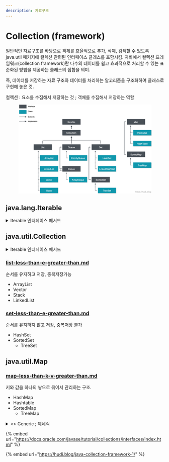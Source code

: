 ```yaml
---
description: 자료구조
---
```


# Collection (framework)

일반적인 자료구조를 바탕으로 객체를 효율적으로 추가, 삭제, 검색할 수 있도록 java.util 패키지에 컬렉션 관련된 인터페이스 클래스를 포함시킴. 자바에서 컬렉션 프레임워크(collection framework)란 다수의 데이터를 쉽고 효과적으로 처리할 수 있는 표준화된 방법을 제공하는 클래스의 집합을 의미.

즉, 데이터를 저장하는 자료 구조와 데이터를 처리하는 알고리즘을 구조화하여 클래스로 구현해 놓은 것.

컬렉션 : 요소를 수집해서 저장하는 것 ; 객체를 수집해서 저장하는 역할&#x20;

<figure><img src="../../../.gitbook/assets/image (9).png" alt=""><figcaption></figcaption></figure>

## java.lang.Iterable

<details>

<summary>Iterable 인터페이스 메서드</summary>

```java
public interface Iterable<T> {

    // T 타입의 Iterator 생성 
    Iterator<T> iterator();
    
    // 컬렉션의 모든 데이터에 대해 지정된 명령문을 실행 
    default void forEach(Consumer<? super T> action) {
        Objects.requireNonNull(action);
        for (T t : this) {
            action.accept(t);
        }
    }
    // 병렬처리할 수 있는 spliterator 생성 
    default Spliterator<T> spliterator() {
        return Spliterators.spliteratorUnknownSize(iterator(), 0);
    }
}
```

</details>

## java.util.Collection&#x20;

<details>

<summary>Iterable 인터페이스 메서드</summary>

{% code title="Collection 인터페이스의 메서드 " %}
```java
public interface Collection<E> extends Iterable<E> {
  // 컬렉션의 요소 갯수 
  int size();
  
  // 컬렉션의 요소 존재여부 판단 
  boolean isEmpty();
  
  // 매개변수로 전달받은 객체의 컬렉션 포함여부 판단 
  boolean contains(Object o);

  // 
  Iterator<E> iterator();
  
  // 컬렉션의 요소들을 가지는 Object 타입의 배열 생성 
  Object[] toArray();

  // 컬렉션의 요소들을 가지는 T 타입의 배열 생성 
  <T> T[] toArray(T[] a);

  //
  default <T> T[] toArray(IntFunction<T[]> generator) {
      return toArray(generator.apply(0));
  }
 
  // 매개변수로 전달받은 객체를 컬렉션에 추가 
  boolean add(E e);

  // 매개변수로 전달받은 객체를 컬렉션에서 삭제 
  boolean remove(Object o);

  // 매개변수로 전달받은 컬렉션 요소들의 컬렉션 포함여부 판단 
  boolean containsAll(Collection<?> c);

  // 매개변로 전달받은 컬렉션의 요소들을 컬렉션에 추가 
  boolean addAll(Collection<? extends E> c);

  // 매개변수로 전달받은 컬렉션 요소들을 현재 컬렉션에서 삭제  
  boolean removeAll(Collection<?> c);

  // 매개변수로 전달받은 조건에 해당하는 요소 삭제. 
  default boolean removeIf(Predicate<? super E> filter) {
      Objects.requireNonNull(filter);
      boolean removed = false;
      final Iterator<E> each = iterator();
      while (each.hasNext()) {
          if (filter.test(each.next())) {
              each.remove();
              removed = true;
          }
      }
      return removed;
  }

  // 매개변수로 전달받은 컬렉션의 요소들만 남기고 나머지는 모두 삭제 
  boolean retainAll(Collection<?> c);

  // void 컬렉션의 모든 요소 삭제 ??
  void clear();

  // 매개변수로 전달받은 객체와 현재 컬렉션의 동일여부 판단 
  boolean equals(Object o);
  
  // 현재 컬렉션의 해시코드 반환 
  int hashCode();

  @Override
  default Spliterator<E> spliterator() {
      return Spliterators.spliterator(this, 0);
  }

  // 컬렉션을 소스로 하는 스트림 생성 
  default Stream<E> stream() {
      return StreamSupport.stream(spliterator(), false);
  }

  default Stream<E> parallelStream() {
      return StreamSupport.stream(spliterator(), true);
  }
}

```
{% endcode %}

</details>

### [list-less-than-e-greater-than.md](list-less-than-e-greater-than.md "mention")

순서를 유지하고 저장, 중복저장가능&#x20;

* ArrayList
* Vector
* Stack
* LinkedList

### [set-less-than-e-greater-than.md](set-less-than-e-greater-than.md "mention")

순서를 유지하지 않고 저장, 중복저장 불가

* HashSet
* SortedSet
  * TreeSet

## java.util.Map

### [map-less-than-k-v-greater-than.md](map-less-than-k-v-greater-than.md "mention")

키와 값을 하나의 쌍으로 묶어서 관리하는 구조.&#x20;

* HashMap
* Hashtable
* SortedMap
  * TreeMap

<details>

<summary>&#x3C;> Generic ; 제네릭</summary>

제네릭은 클래스와 인터페이스, 메소드를 정의할 때 타입을 파라미터로 사용할 수 있도록 해줌.&#x20;

데이터 타입(data type)을 일반화(generalize) 한다는 것을 의미. 데이터 형식에 의존하지 않고, 하나의 값이 여러 다른 데이터 타입을 가질 수 있도록 하는 방법&#x20;

외부 클래스에서 제네릭 클래스를 생성할 때 <> 괄호 안에 타입을 파라미터로 보내 제네릭 타입을 지정해주는 것. (클래스 내부에서 지정하는 것이 아닌 외부에서 사용자에 의해 지정)

* 국룰) 타입 파라미터는 변수명과 동일한 규칙에 따라 작성가능하나, 일반적으로 알파벳 1개 글자를 사용함.
  * \<T> Type
  * \<E> Element
  * \<K> Key
  * \<V> Value
  * \<N> Number
  * \<?> wild card ; 뭐가 들어오든 상관 없음

클래스나 메소드에서 사용할 내부 데이터 타입을 컴파일 시에 미리 지정하는 방법 (컴파일 전에 미리 타입검사를 수행함.)

* 클래스나 메소드 내부에서 사용되는 객체의 타입안정성 높임
* 반환값에 대한 타입 변환 및 타입 검사에 들어가는 노력을 줄임&#x20;

참고 : [functional-interface](../behavior-parameterization/functional-interface/ "mention")

</details>

{% embed url="https://docs.oracle.com/javase/tutorial/collections/interfaces/index.html" %}

{% embed url="https://hudi.blog/java-collection-framework-1/" %}
